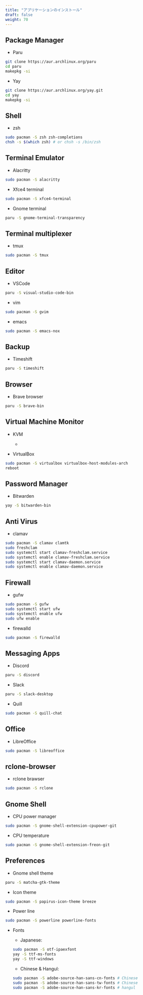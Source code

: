 ```yaml
---
title: "アプリケーションのインストール"
draft: false
weight: 70
---
```

## Package Manager

- Paru

```sh
git clone https://aur.archlinux.org/paru
cd paru
makepkg -si
```

- Yay

```sh
git clone https://aur.archlinux.org/yay.git
cd yay
makepkg -si
```

## Shell

- zsh

```sh
sudo pacman -S zsh zsh-completions
chsh -s $(which zsh) # or chsh -s /bin/zsh
```

## Terminal Emulator

- Alacritty

```sh
sudo pacman -S alacritty
```

- Xfce4 terminal

```sh
sudo pacman -S xfce4-terminal
```

- Gnome terminal

```sh
paru -S gnome-terminal-transparency
```

## Terminal multiplexer

- tmux

```sh
sudo pacman -S tmux
```

## Editor

- VSCode

```sh
paru -S visual-studio-code-bin
```

- vim

```sh
sudo pacman -S gvim
```

- emacs

```sh
sudo pacman -S emacs-nox
```

## Backup

- Timeshift

```sh
paru -S timeshift
```

## Browser

- Brave browser

```sh
paru -S brave-bin
```

## Virtual Machine Monitor

- KVM
  - []()

- VirtualBox

```sh
sudo pacman -S virtualbox virtualbox-host-modules-arch
reboot
```

## Password Manager

- Bitwarden

```sh
yay -S bitwarden-bin
```

## Anti Virus

- clamav

```sh
sudo pacman -S clamav clamtk
sudo freshclam
sudo systemctl start clamav-freshclam.service
sudo systemctl enable clamav-freshclam.service
sudo systemctl start clamav-daemon.service
sudo systemctl enable clamav-daemon.service
```

## Firewall

- gufw

```sh
sudo pacman -S gufw
sudo systemctl start ufw
sudo systemctl enable ufw
sudo ufw enable
```

- firewalld

```sh
sudo pacman -S firewalld
```

## Messaging Apps

- Discord

```sh
paru -S discord
```

- Slack

```sh
paru -S slack-desktop
```

- Quill

```sh
sudo pacman -S quill-chat
```

## Office

- LibreOffice

```sh
sudo pacman -S libreoffice
```

## rclone-browser

- rclone brawser

```sh
sudo pacman -S rclone
```

## Gnome Shell

- CPU power manager

```sh
sudo pacman -S gnome-shell-extension-cpupower-git
```

- CPU temperature

```sh
sudo pacman -S gnome-shell-extension-freon-git
```

## Preferences

- Gnome shell theme

```sh
paru -S matcha-gtk-theme
```

- Icon theme

```sh
sudo pacman -S papirus-icon-theme breeze
```

- Power line

```sh
sudo pacman -S powerline powerline-fonts
```

- Fonts
  - Japanese:

  ```sh
  sudo pacman -S otf-ipaexfont
  yay -S ttf-ms-fonts
  yay -S ttf-windows
  ```

  - Chinese & Hangul:

  ```sh
  sudo pacman -S adobe-source-han-sans-cn-fonts # Chinese
  sudo pacman -S adobe-source-han-sans-tw-fonts # Chinese
  sudo pacman -S adobe-source-han-sans-kr-fonts # hangul
  ```
